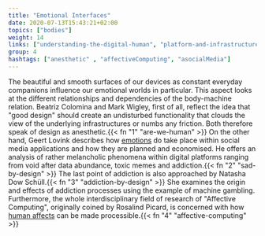 ```yaml
---
title: "Emotional Interfaces"
date: 2020-07-13T15:43:21+02:00
topics: ["bodies"]
weight: 14
links: ["understanding-the-digital-human", "platform-and-infrastructure-monopolies"]
group: 4
hashtags: ["anesthetic" , "affectiveComputing", "asocialMedia"]
---
```


The beautiful and smooth surfaces of our devices as constant everyday companions influence our emotional worlds in particular. This aspect looks at the different relationships and dependencies of the body-machine relation. Beatriz Colomina and Mark Wigley, first of all, reflect the idea that "good design" should create an undisturbed functionality that clouds the view of the underlying infrastructures or numbs any friction. Both therefore speak of design as anesthetic.{{< fn "1" "are-we-human" >}} On the other hand, Geert Lovink describes how [emotions](https://www.youtube.com/watch?v=KHrsArsG_68) do take place within social media applications and how they are planned and economised. He offers an analysis of rather melancholic phenomena within digital platforms ranging from void after data abundance, toxic memes and addiction.{{< fn "2" "sad-by-design" >}} The last point of addiction is also approached by Natasha Dow Schüll.{{< fn "3" "addiction-by-design" >}} She examines the origin and effects of addiction processes using the example of machine gambling. Furthermore, the whole interdisciplinary field of research of "Affective Computing", originally coined by Rosalind Picard, is concerned with how [human affects](https://transmediale.de/content/algorithmic-intimacies) can be made processible.{{< fn "4" "affective-computing" >}}
